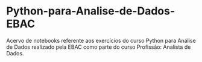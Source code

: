 # Python-para-Analise-de-Dados-EBAC
Acervo de notebooks referente aos exercícios do curso Python para Análise de Dados realizado pela EBAC como parte do curso Profissão: Analista de Dados.
